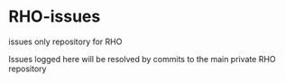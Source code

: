 RHO-issues
==========

issues only repository for RHO

Issues logged here will be resolved by commits to the main private RHO repository
